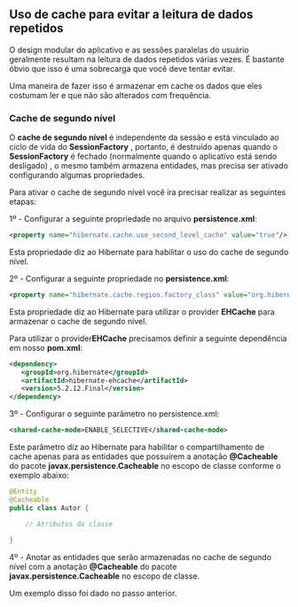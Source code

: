 ## Uso de cache para evitar a leitura de dados repetidos

O design modular do aplicativo e as sessões paralelas do usuário geralmente resultam na leitura de dados repetidos várias vezes. É bastante óbvio que isso é uma sobrecarga que você deve tentar evitar. 

Uma maneira de fazer isso é armazenar em cache os dados que eles costumam ler e que não são alterados com frequência.

### Cache de segundo nível

 O **cache de segundo nível** é independente da sessão e está vinculado ao ciclo de vida do **SessionFactory** , portanto, é destruído apenas quando o **SessionFactory** é fechado (normalmente quando o aplicativo está sendo desligado) , o mesmo também armazena entidades, mas precisa ser ativado configurando algumas propriedades.

Para ativar o cache de segundo nível você ira precisar realizar as seguintes etapas:

1º - Configurar a seguinte propriedade no arquivo **persistence.xml**:

```xml
<property name="hibernate.cache.use_second_level_cache" value="true"/>
```

Esta propriedade diz ao Hibernate para habilitar o uso do cache de segundo nível.



2º - Configurar a seguinte propriedade no **persistence.xml**:

```xml
<property name="hibernate.cache.region.factory_class" value="org.hibernate.cache.ehcache.EhCacheRegionFactory"/>
```

Esta propriedade diz ao Hibernate para utilizar o provider **EHCache** para armazenar o cache de segundo nível.

Para utilizar o provider**EHCache** precisamos definir a seguinte dependência em nosso **pom.xml**:

```xml
<dependency>
   <groupId>org.hibernate</groupId>
   <artifactId>hibernate-ehcache</artifactId>
   <version>5.2.12.Final</version>
</dependency>
```



3º - Configurar o seguinte parâmetro no persistence.xml:

```xml
<shared-cache-mode>ENABLE_SELECTIVE</shared-cache-mode>
```

Este parâmetro diz ao Hibernate para habilitar o compartilhamento de cache apenas para as entidades que possuírem a anotação **@Cacheable** do pacote **javax.persistence.Cacheable** no escopo de classe conforme o exemplo abaixo:

```java
@Entity
@Cacheable
public class Autor {

    // Atributos da classe
    
}
```



4º - Anotar as entidades que serão armazenadas no cache de segundo nível com a anotação **@Cacheable** do pacote **javax.persistence.Cacheable** no escopo de classe.

Um exemplo disso foi dado no passo anterior.
